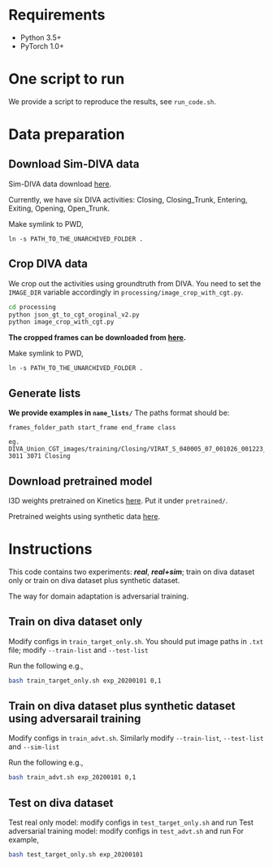 # Requirements

- Python 3.5+
- PyTorch 1.0+

# One script to run

We provide a script to reproduce the results, see `run_code.sh`.

# Data preparation

## Download Sim-DIVA data

Sim-DIVA data download [here](https://livejohnshopkins-my.sharepoint.com/:u:/g/personal/yzhan286_jh_edu/Ee9qNRPjdWtJmJ7M1riiv24B0QGq4o3PWLrLMok4KTfBLQ?e=hM2l6f).

Currently, we have six DIVA activities: Closing, Closing_Trunk, Entering, Exiting, Opening, Open_Trunk.

Make symlink to PWD,

```
ln -s PATH_TO_THE_UNARCHIVED_FOLDER .
```

## Crop DIVA data

We crop out the activities using groundtruth from DIVA. You need to set the `IMAGE_DIR` variable accordingly in `processing/image_crop_with_cgt.py`.
```bash
cd processing
python json_gt_to_cgt_oroginal_v2.py
python image_crop_with_cgt.py 
```

**The cropped frames can be downloaded from [here](https://livejohnshopkins-my.sharepoint.com/:u:/g/personal/yzhan286_jh_edu/ERJ-l7JMVSdKj4e7AFx7k5IBoi1mjqNBdo21AvqmGqQw1A?e=iKvZD9).**

Make symlink to PWD,

```
ln -s PATH_TO_THE_UNARCHIVED_FOLDER .
```

## Generate lists

**We provide examples in `name_lists/`**
The paths format should be:

```
frames_folder_path start_frame end_frame class

eg. DIVA_Union_CGT_images/training/Closing/VIRAT_S_040005_07_001026_001223_963 3011 3071 Closing
```

## Download pretrained model

I3D weights pretrained on Kinetics [here](https://www.cs.jhu.edu/~yzh/i3d_inception.pth). Put it under `pretrained/`.

Pretrained weights using synthetic data [here](https://www.cs.jhu.edu/~yzh/sim_pretrain_10000.pth).

# Instructions

This code contains two experiments: ***real***, ***real+sim***; train on diva dataset only or train on diva dataset plus synthetic dataset.

The way for domain adaptation is adversarial training.



## Train on diva dataset only

Modify configs in `train_target_only.sh`. You should put image paths in `.txt` file; modify `--train-list` and `--test-list`

Run the following e.g.,

```bash
bash train_target_only.sh exp_20200101 0,1
```


## Train on diva dataset plus synthetic dataset using adversarail training

Modify configs in `train_advt.sh`. Similarly modify `--train-list`, `--test-list` and `--sim-list`

Run the following e.g.,

```bash
bash train_advt.sh exp_20200101 0,1
```

## Test on diva dataset

Test real only model: modify configs in `test_target_only.sh` and run
Test adversarial training model: modify configs in `test_advt.sh` and run
For example,

```bash
bash test_target_only.sh exp_20200101
```
